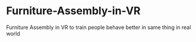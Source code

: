 # Furniture-Assembly-in-VR
Furniture Assembly in VR to train people behave better in same thing in real world

